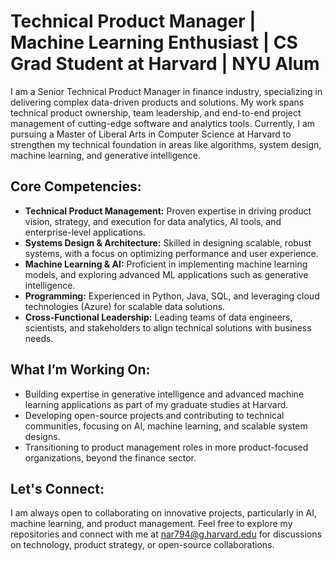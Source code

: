 # **Technical Product Manager | Machine Learning Enthusiast | CS Grad Student at Harvard | NYU Alum**

I am a Senior Technical Product Manager in finance industry, specializing in delivering complex data-driven products and solutions. My work spans technical product ownership, team leadership, and end-to-end project management of cutting-edge software and analytics tools. Currently, I am pursuing a Master of Liberal Arts in Computer Science at Harvard to strengthen my technical foundation in areas like algorithms, system design, machine learning, and generative intelligence.

## **Core Competencies:**
- **Technical Product Management:** Proven expertise in driving product vision, strategy, and execution for data analytics, AI tools, and enterprise-level applications.
- **Systems Design & Architecture:** Skilled in designing scalable, robust systems, with a focus on optimizing performance and user experience.
- **Machine Learning & AI:** Proficient in implementing machine learning models, and exploring advanced ML applications such as generative intelligence.
- **Programming:** Experienced in Python, Java, SQL, and leveraging cloud technologies (Azure) for scalable data solutions.
- **Cross-Functional Leadership:** Leading teams of data engineers, scientists, and stakeholders to align technical solutions with business needs.

## **What I’m Working On:**
- Building expertise in generative intelligence and advanced machine learning applications as part of my graduate studies at Harvard.
- Developing open-source projects and contributing to technical communities, focusing on AI, machine learning, and scalable system designs.
- Transitioning to product management roles in more product-focused organizations, beyond the finance sector.

## **Let's Connect:**
I am always open to collaborating on innovative projects, particularly in AI, machine learning, and product management. Feel free to explore my repositories and connect with me at nar794@g.harvard.edu for discussions on technology, product strategy, or open-source collaborations.

<!---
nag-r/nag-r is a ✨ special ✨ repository because its `README.md` (this file) appears on your GitHub profile.
You can click the Preview link to take a look at your changes.
--->

